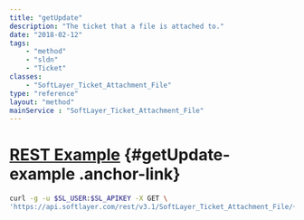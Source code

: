 ```yaml
---
title: "getUpdate"
description: "The ticket that a file is attached to."
date: "2018-02-12"
tags:
    - "method"
    - "sldn"
    - "Ticket"
classes:
    - "SoftLayer_Ticket_Attachment_File"
type: "reference"
layout: "method"
mainService : "SoftLayer_Ticket_Attachment_File"
---
```


# [REST Example](#getUpdate-example) <a href="/article/rest/"><i class="fas fa-question"></i></a> {#getUpdate-example .anchor-link} 
```bash
curl -g -u $SL_USER:$SL_APIKEY -X GET \
'https://api.softlayer.com/rest/v3.1/SoftLayer_Ticket_Attachment_File/{SoftLayer_Ticket_Attachment_FileID}/getUpdate'
```

